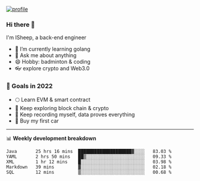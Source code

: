 [![profile](http://img.codelin.xyz/hello-im-isheep.svg)](https://www.calligrapher.ai/)

### Hi there 🐏

I'm ISheep, a back-end engineer

- 🔭 I’m currently learning golang
- 💬 Ask me about anything
- 😄 Hobby: badminton & coding
- 👓 explore crypto and Web3.0

### 🚀 Goals in 2022
+ 🌕 Learn EVM & smart contract
+ 🤔 Keep exploring block chain & crypto
+ 🐏 Keep recording myself, data proves everything
+ 🚗 Buy my first car

-------

📊 **Weekly development breakdown**
<!--START_SECTION:waka-->
```text
Java       25 hrs 16 mins  ████████████████████▓░░░░   83.03 % 
YAML       2 hrs 50 mins   ██▒░░░░░░░░░░░░░░░░░░░░░░   09.33 % 
XML        1 hr 12 mins    █░░░░░░░░░░░░░░░░░░░░░░░░   03.98 % 
Markdown   39 mins         ▓░░░░░░░░░░░░░░░░░░░░░░░░   02.18 % 
SQL        12 mins         ▒░░░░░░░░░░░░░░░░░░░░░░░░   00.68 % 
```
<!--END_SECTION:waka-->
